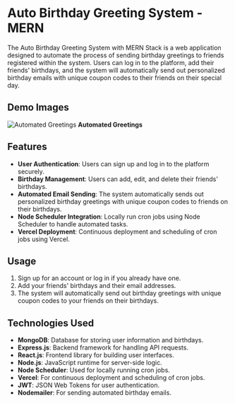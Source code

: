 # Auto Birthday Greeting System - MERN

The Auto Birthday Greeting System with MERN Stack is a web application designed to automate the process of sending birthday greetings to friends registered within the system. Users can log in to the platform, add their friends' birthdays, and the system will automatically send out personalized birthday emails with unique coupon codes to their friends on their special day.
## Demo Images

![Automated Greetings](https://res.cloudinary.com/dr1behckb/image/upload/v1711962875/Screenshot_148_aqkopq.png)
**Automated Greetings**


## Features

- **User Authentication**: Users can sign up and log in to the platform securely.
- **Birthday Management**: Users can add, edit, and delete their friends' birthdays.
- **Automated Email Sending**: The system automatically sends out personalized birthday greetings with unique coupon codes to friends on their birthdays.
- **Node Scheduler Integration**: Locally run cron jobs using Node Scheduler to handle automated tasks.
- **Vercel Deployment**: Continuous deployment and scheduling of cron jobs using Vercel.


## Usage

1. Sign up for an account or log in if you already have one.
2. Add your friends' birthdays and their email addresses.
3. The system will automatically send out birthday greetings with unique coupon codes to your friends on their birthdays.

## Technologies Used

- **MongoDB**: Database for storing user information and birthdays.
- **Express.js**: Backend framework for handling API requests.
- **React.js**: Frontend library for building user interfaces.
- **Node.js**: JavaScript runtime for server-side logic.
- **Node Scheduler**: Used for locally running cron jobs.
- **Vercel**: For continuous deployment and scheduling of cron jobs.
- **JWT**: JSON Web Tokens for user authentication.
- **Nodemailer**: For sending automated birthday emails.


